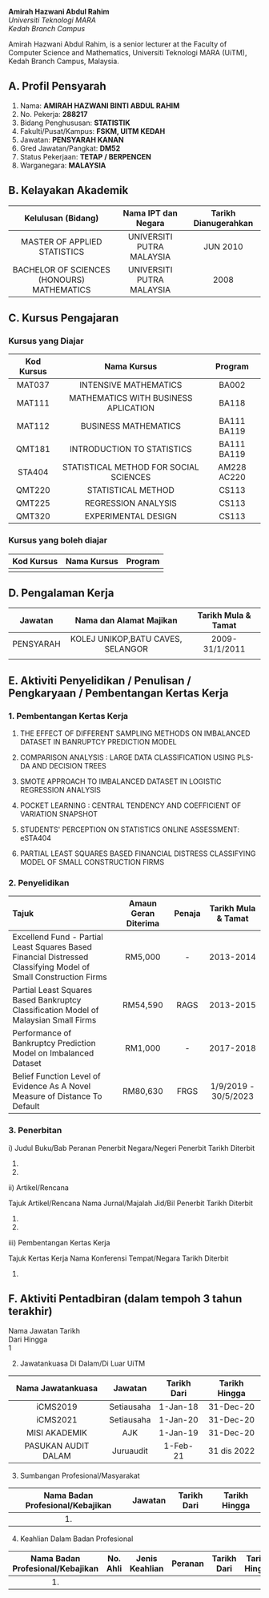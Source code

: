 **Amirah Hazwani Abdul Rahim**\
*Universiti Teknologi MARA\
Kedah Branch Campus*

Amirah Hazwani Abdul Rahim, is a senior lecturer at the Faculty of Computer Science and Mathematics, Universiti Teknologi MARA (UiTM), Kedah Branch Campus, Malaysia.

## A. Profil Pensyarah
1.  Nama: **AMIRAH HAZWANI BINTI ABDUL RAHIM**
2.  No. Pekerja: **288217**
3.  Bidang Penghususan: **STATISTIK**
4.  Fakulti/Pusat/Kampus: **FSKM, UITM KEDAH**
5.  Jawatan: **PENSYARAH KANAN**
6.  Gred Jawatan/Pangkat: **DM52**
7.  Status Pekerjaan: **TETAP / BERPENCEN**
8.  Warganegara: **MALAYSIA**

## B. Kelayakan Akademik

|             Kelulusan (Bidang)             |    Nama IPT dan Negara    | Tarikh Dianugerahkan |
|:------------------------------------------:|:-------------------------:|:--------------------:|
|        MASTER OF APPLIED STATISTICS        | UNIVERSITI PUTRA MALAYSIA |       JUN 2010       |
| BACHELOR OF SCIENCES (HONOURS) MATHEMATICS | UNIVERSITI PUTRA MALAYSIA |         2008         |

## C. Kursus Pengajaran

### Kursus yang Diajar

| Kod Kursus |              Nama Kursus               |   Program   |
|:----------:|:--------------------------------------:|:-----------:|
|   MAT037   |         INTENSIVE MATHEMATICS          |    BA002    |
|   MAT111   |  MATHEMATICS WITH BUSINESS APLICATION  |    BA118    |
|   MAT112   |          BUSINESS MATHEMATICS          | BA111 BA119 |
|   QMT181   |       INTRODUCTION TO STATISTICS       | BA111 BA119 |
|   STA404   | STATISTICAL METHOD FOR SOCIAL SCIENCES | AM228 AC220 |
|   QMT220   |           STATISTICAL METHOD           |    CS113    |
|   QMT225   |          REGRESSION ANALYSIS           |    CS113    |
|   QMT320   |          EXPERIMENTAL DESIGN           |    CS113    |

### Kursus yang boleh diajar

| Kod Kursus | Nama Kursus | Program |
|:----------:|:-----------:|:-------:|
|            |             |         |

## D. Pengalaman Kerja

|  Jawatan  |      Nama dan Alamat Majikan      | Tarikh Mula & Tamat |
|:---------:|:---------------------------------:|:-------------------:|
| PENSYARAH | KOLEJ UNIKOP,BATU CAVES, SELANGOR |   2009-31/1/2011    |
|           |                                   |                     |

## E. Aktiviti Penyelidikan / Penulisan / Pengkaryaan / Pembentangan Kertas Kerja

### 1. Pembentangan Kertas Kerja

1.  THE EFFECT OF DIFFERENT SAMPLING METHODS ON IMBALANCED DATASET IN BANRUPTCY PREDICTION MODEL

2.  COMPARISON ANALYSIS : LARGE DATA CLASSIFICATION USING PLS-DA AND DECISION TREES

3.  SMOTE APPROACH TO IMBALANCED DATASET IN LOGISTIC REGRESSION ANALYSIS

4.  POCKET LEARNING : CENTRAL TENDENCY AND COEFFICIENT OF VARIATION SNAPSHOT

5.  STUDENTS' PERCEPTION ON STATISTICS ONLINE ASSESSMENT: eSTA404

6.  PARTIAL LEAST SQUARES BASED FINANCIAL DISTRESS CLASSIFYING MODEL OF SMALL CONSTRUCTION FIRMS

### 2. Penyelidikan

| Tajuk                            | Amaun Geran Diterima | Penaja | Tarikh Mula & Tamat |
|:---------------------------------|:--------------------:|:------:|:-------------------:|
| Excellend Fund - Partial Least Squares Based Financial Distressed Classifying Model of Small Construction Firms| RM5,000 | - | 2013-2014 |
| Partial Least Squares Based Bankruptcy Classification Model of Malaysian Small Firms| RM54,590 | RAGS | 2013-2015 |
| Performance of Bankruptcy Prediction Model on Imbalanced Dataset | RM1,000 | - | 2017-2018 |
| Belief Function Level of Evidence As A Novel Measure of Distance To Default | RM80,630 | FRGS | 1/9/2019 - 30/5/2023 |

### 3. Penerbitan

i)  Judul Buku/Bab Peranan Penerbit Negara/Negeri Penerbit Tarikh Diterbit

1.  

2.  


ii) Artikel/Rencana

Tajuk Artikel/Rencana Nama Jurnal/Majalah Jid/Bil Penerbit Tarikh Diterbit

1.  

2.  


iii) Pembentangan Kertas Kerja

Tajuk Kertas Kerja Nama Konferensi Tempat/Negara Tarikh Diterbit

1.  

## F. Aktiviti Pentadbiran (dalam tempoh 3 tahun terakhir)

Nama Jawatan Tarikh\
Dari Hingga\
1

2.  Jawatankuasa Di Dalam/Di Luar UiTM

|  Nama Jawatankuasa  |  Jawatan   | Tarikh Dari | Tarikh Hingga |
|:-------------------:|:----------:|:-----------:|:-------------:|
|      iCMS2019       | Setiausaha |  1-Jan-18   |   31-Dec-20   |
|      iCMS2021       | Setiausaha |  1-Jan-20   |   31-Dec-20   |
|    MISI AKADEMIK    |    AJK     |  1-Jan-19   |   31-Dec-20   |
| PASUKAN AUDIT DALAM | Juruaudit  |  1-Feb-21   |  31 dis 2022  |

3.  Sumbangan Profesional/Masyarakat

| Nama Badan Profesional/Kebajikan  |  Jawatan   | Tarikh Dari | Tarikh Hingga |
|:---------------------------------:|:----------:|:-----------:|:-------------:|
| 1.                                |            |             |               |


4.  Keahlian Dalam Badan Profesional

| Nama Badan Profesional/Kebajikan  | No. Ahli | Jenis Keahlian | Peranan | Tarikh Dari | Tarikh Hingga |
|:---------------------------------:|:--------:|:--------------:|:-------:|:-----------:|:-------------:|
| 1.                                |          |                |         |             |               |

